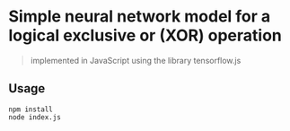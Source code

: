 # Simple neural network model for a logical exclusive or (XOR) operation
> implemented in JavaScript using the library tensorflow.js
## Usage
```
npm install
node index.js
```
